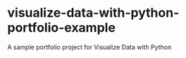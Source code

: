 # visualize-data-with-python-portfolio-example
A sample portfolio project for Visualize Data with Python
